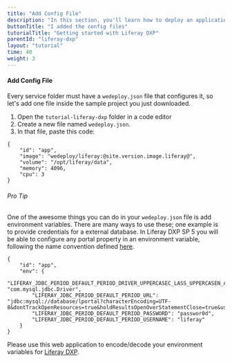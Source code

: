 ```yaml
---
title: "Add Config File"
description: "In this section, you'll learn how to deploy an application using Liferay DXP."
buttonTitle: "I added the config files"
tutorialTitle: "Getting started with Liferay DXP"
parentId: "liferay-dxp"
layout: "tutorial"
time: 40
weight: 3
---
```


#### Add Config File

Every service folder must have a `wedeploy.json` file that configures it, so let's add one file inside the sample project you just downloaded.

1. Open the `tutorial-liferay-dxp` folder in a code editor
2. Create a new file named `wedeploy.json`.
3. In that file, paste this code:

```application/json
{
	"id": "app",
	"image": "wedeploy/liferay:@site.version.image.liferay@",
	"volume": "/opt/liferay/data",
	"memory": 4096,
	"cpu": 3
}
```

<aside>

###### <span class="icon-16-star"></span> Pro Tip

One of the awesome things you can do in your `wedeploy.json` file is add environment variables. There are many ways to use these; one example is to provide credentials for a external database. In Liferay DXP SP 5 you will be able to configure any portal property in an environment variable, following the name convention defined [here](https://issues.liferay.com/browse/LPS-72541).

```application/json
{
	"id": "app",
	"env": {
		"LIFERAY_JDBC_PERIOD_DEFAULT_PERIOD_DRIVER_UPPERCASEC_LASS_UPPERCASEN_AME": "com.mysql.jdbc.Driver",
		"LIFERAY_JDBC_PERIOD_DEFAULT_PERIOD_URL": "jdbc:mysql://database/lportal?characterEncoding=UTF-8&dontTrackOpenResources=true&holdResultsOpenOverStatementClose=true&useFastDateParsing=false&useUnicode=true",
		"LIFERAY_JDBC_PERIOD_DEFAULT_PERIOD_PASSWORD": "passwor0d",
		"LIFERAY_JDBC_PERIOD_DEFAULT_PERIOD_USERNAME": "liferay"
	}
}
```

Please use this web application to encode/decode your environment variables for [Liferay DXP](https://liferay-envvars.wedeploy.io).


</aside>
